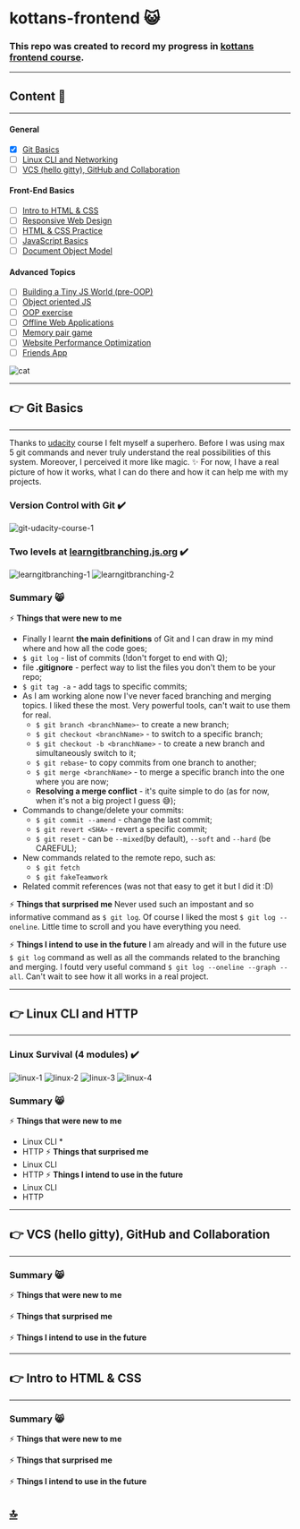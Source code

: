 # <a name="top">kottans-frontend</a> :smiley_cat:
### This repo was created to record my progress in [kottans frontend course](https://github.com/kottans/frontend/blob/master/README.md).

***
## Content :feet:
***

#### General
<!-- :muscle: -->

 - [x] [Git Basics](#git_basics)
 - [ ] [Linux CLI and Networking](#linux-cli-http)
 - [ ] [VCS (hello gitty), GitHub and Collaboration](#git-collaboration)

#### Front-End Basics

 - [ ] [Intro to HTML & CSS](#html-css-intro)
 - [ ] [Responsive Web Design](#html-css-responsive)
 - [ ] [HTML & CSS Practice](#html-css-popup)
 - [ ] [JavaScript Basics](#js-basics)
 - [ ] [Document Object Model](#js-dom)

#### Advanced Topics

 - [ ] [Building a Tiny JS World (pre-OOP)](#js-pre-oop)
 - [ ] [Object oriented JS](#js-oop)
 - [ ] [OOP exercise](#js-post-oop)
 - [ ] [Offline Web Applications](#app-design-offline)
 - [ ] [Memory pair game](#memory-pair-game)
 - [ ] [Website Performance Optimization](#app-design-performance)
 - [ ] [Friends App](#friends-app)

 ![cat](/img/cat.jpg)

 ***
 ## :point_right: <a name="git_basics">Git Basics</a>
 ***

 Thanks to [udacity](https://www.udacity.com/course/version-control-with-git--ud123) course I felt myself a superhero. 
 Before I was using max 5 git commands and never truly understand the real possibilities of this system.
 Moreover, I perceived it more like magic. :sparkles: 
 For now, I have a real picture of how it works, what I can do there and how it can help me with my projects.

 ### Version Control with Git :heavy_check_mark:
 ![git-udacity-course-1](/completed-tasks/git-basics/git-udacity-1.jpg)
  ### Two levels at [learngitbranching.js.org](https://learngitbranching.js.org/?locale=uk) :heavy_check_mark:
 ![learngitbranching-1](/completed-tasks/git-basics/learngitbranching-1.jpg)
 ![learngitbranching-2](/completed-tasks/git-basics/learngitbranching-2.jpg)
 
 ### Summary :smile_cat:
 :zap: **Things that were new to me**
 * Finally I learnt **the main definitions** of Git and I can draw in my mind where and how all the code goes;
 * `$ git log` - list of commits (!don't forget to end with Q);
 * file **.gitignore** - perfect way to list the files you don't them to be your repo;
 * `$ git tag -a` - add tags to specific commits;
 * As I am working alone now I've never faced branching and merging topics. I liked these the most. Very powerful tools, can't wait to use them for real.
   * `$ git branch <branchName>`- to create a new branch;
   * `$ git checkout <branchName>` - to switch to a specific branch;
   * `$ git checkout -b <branchName>` - to create a new branch and simultaneously switch to it;
   * `$ git rebase`- to copy commits from one branch to another;
   * `$ git merge <branchName>` - to merge a specific branch into the one where you are now;
   * **Resolving a merge conflict** - it's quite simple to do (as for now, when it's not a big project I guess :sweat_smile:);
 * Commands to change/delete your commits:
   * `$ git commit --amend` - change the last commit;
   * `$ git revert <SHA>` - revert a specific commit;
   * `$ git reset` - can be `--mixed`(by default), `--soft` and `--hard` (be CAREFUL);
 * New commands related to the remote repo, such as:
   * `$ git fetch`
   * `$ git fakeTeamwork` 
 * Related commit references (was not that easy to get it but I did it :D)

 :zap: **Things that surprised me**
 Never used such an impostant and so informative command as `$ git log`. 
 Of course I liked the most `$ git log --oneline`. Little time to scroll and you have everything you need.

 :zap: **Things I intend to use in the future**
 I am already and will in the future use `$ git log` command as well as all the commands related to the branching and merging.
 I foutd very useful command `$ git log --oneline --graph --all`.
 Can't wait to see how it all works in a real project.

 ***
 ## :point_right: <a name="linux-cli-http">Linux CLI and HTTP</a>
 ***
 
 ### Linux Survival (4 modules) :heavy_check_mark:
 ![linux-1](/completed-tasks/task_linux_cli/linux-1.jpg)
 ![linux-2](/completed-tasks/task_linux_cli/linux-2.jpg)
 ![linux-3](/completed-tasks/task_linux_cli/linux-3.jpg)
 ![linux-4](/completed-tasks/task_linux_cli/linux-4.jpg)
 
 ### Summary :smile_cat:
 :zap: **Things that were new to me**
 * Linux CLI
   *
 * HTTP
 :zap: **Things that surprised me**
 * Linux CLI
 * HTTP
 :zap: **Things I intend to use in the future**
 * Linux CLI
 * HTTP

 ***
 ## :point_right: <a name="git-collaboration">VCS (hello gitty), GitHub and Collaboration</a>
 ***

 
 ### Summary :smile_cat:
 :zap: **Things that were new to me**

 :zap: **Things that surprised me**

 :zap: **Things I intend to use in the future**

 ***
 ## :point_right: <a name="html-css-intro">Intro to HTML & CSS</a>
 ***

 
 ### Summary :smile_cat:
 :zap: **Things that were new to me**

 :zap: **Things that surprised me**

 :zap: **Things I intend to use in the future**










 ## [:top:](#top)
